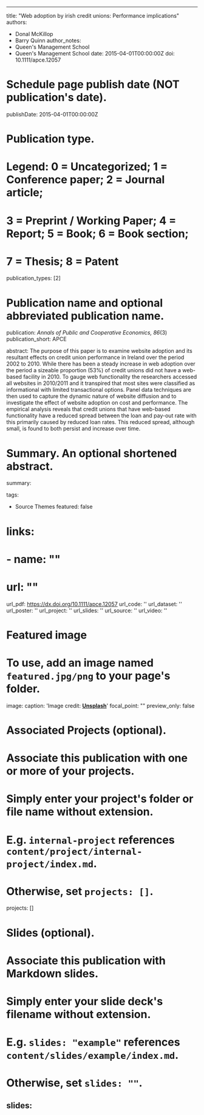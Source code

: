 
---
title: "Web adoption by irish credit unions: Performance implications"
authors: 
- Donal McKillop
- Barry Quinn
author_notes:
- Queen's Management School
- Queen's Management School
date: 2015-04-01T00:00:00Z
doi: 10.1111/apce.12057

# Schedule page publish date (NOT publication's date).
publishDate: 2015-04-01T00:00:00Z

# Publication type.
# Legend: 0 = Uncategorized; 1 = Conference paper; 2 = Journal article;
# 3 = Preprint / Working Paper; 4 = Report; 5 = Book; 6 = Book section;
# 7 = Thesis; 8 = Patent
publication_types: [2]

# Publication name and optional abbreviated publication name.
publication: *Annals of Public and Cooperative Economics, 86*(3)
publication_short: APCE

abstract: The purpose of this paper is to examine website adoption and its resultant effects on credit union performance in Ireland over the period 2002 to 2010. While there has been a steady increase in web adoption over the period a sizeable proportion (53\%) of credit unions did not have a web-based facility in 2010. To gauge web functionality the researchers accessed all websites in 2010\/2011 and it transpired that most sites were classified as informational with limited transactional options. Panel data techniques are then used to capture the dynamic nature of website diffusion and to investigate the effect of website adoption on cost and performance. The empirical analysis reveals that credit unions that have web-based functionality have a reduced spread between the loan and pay-out rate with this primarily caused by reduced loan rates. This reduced spread, although small, is found to both persist and increase over time.

# Summary. An optional shortened abstract.
summary:  

tags:
- Source Themes
featured: false

# links:
# - name: ""
#   url: ""
url_pdf: https://dx.doi.org/10.1111/apce.12057
url_code: ''
url_dataset: ''
url_poster: ''
url_project: ''
url_slides: ''
url_source: ''
url_video: ''

# Featured image
# To use, add an image named `featured.jpg/png` to your page's folder. 
image:
  caption: 'Image credit: [**Unsplash**](https://unsplash.com/photos/jdD8gXaTZsc)'
  focal_point: ""
  preview_only: false

# Associated Projects (optional).
#   Associate this publication with one or more of your projects.
#   Simply enter your project's folder or file name without extension.
#   E.g. `internal-project` references `content/project/internal-project/index.md`.
#   Otherwise, set `projects: []`.
projects: []

# Slides (optional).
#   Associate this publication with Markdown slides.
#   Simply enter your slide deck's filename without extension.
#   E.g. `slides: "example"` references `content/slides/example/index.md`.
#   Otherwise, set `slides: ""`.
slides: 
---
